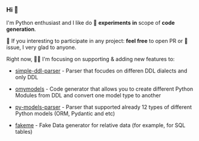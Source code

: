 ### Hi 👋

I'm Python enthusiast and I like do 🔭 **experiments** **in** scope of **code generation**. 

🌱 If you interesting to participate in any project: **feel free** to open PR or 💬 issue, I very glad to anyone.

Right now, :farmer: I'm focusing on supporting & adding new features to:

* [simple-ddl-parser](https://github.com/xnuinside/simple-ddl-parser) - Parser that focudes on differen DDL dialects and only DDL

* [omymodels](https://github.com/xnuinside/omymodels) - Code generator that allows you to create different Python Modules from DDL and convert one model type to another

* [py-models-parser](https://github.com/xnuinside/py-models-parser) - Parser that supported already 12 types of different Python models (ORM, Pydantic and etc)

* [fakeme](https://github.com/xnuinside/fakeme) - Fake Data generator for relative data (for example, for SQL tables)

<!--
**xnuinside/xnuinside** is a ✨ _special_ ✨ repository because its `README.md` (this file) appears on your GitHub profile.

Here are some ideas to get you started:

- 🔭 I’m currently working on ...
- 🌱 I’m currently learning ...
- 👯 I’m looking to collaborate on ...
- 🤔 I’m looking for help with ...
- 💬 Ask me about ...
- 📫 How to reach me: ...
- 😄 Pronouns: ...
- ⚡ Fun fact: ...
-->
